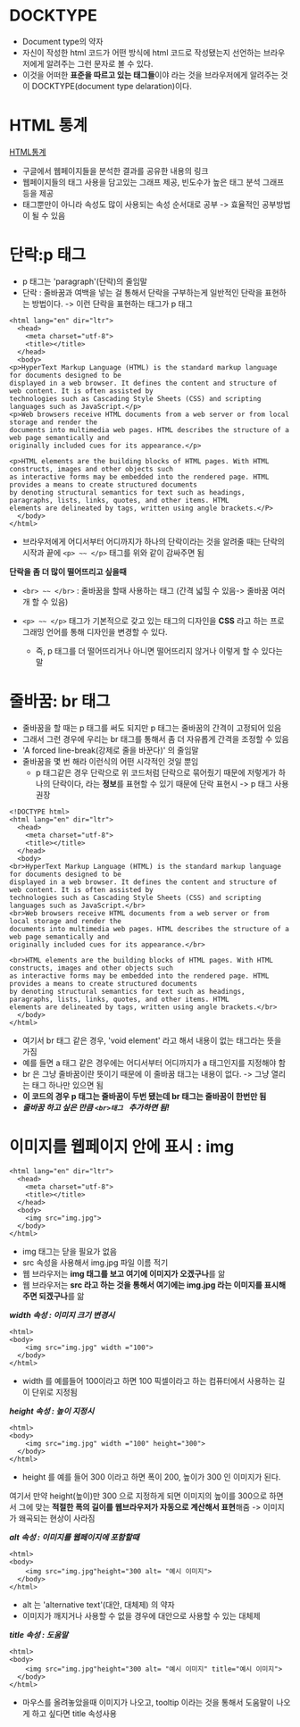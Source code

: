 DOCKTYPE
===
- Document type의 약자
- 자신이 작성한 html 코드가 어떤 방식에 html 코드로 작성됐는지 선언하는 브라우저에게 알려주는 그런 문자로 볼 수 있다.
- 이것을 어떠한 **표준을 따르고 있는 태그들**이야 라는 것을 브라우저에게 알려주는 것이 DOCKTYPE(document type delaration)이다.

HTML 통계
===
[HTML통계](https://www.advancedwebranking.com/seo/html-study)

- 구글에서 웹페이지들을 분석한 결과를 공유한 내용의 링크
- 웹페이지들의 태그 사용을 담고있는 그래프 제공, 빈도수가 높은 태그 분석 그래프 등을 제공
- 태그뿐만이 아니라 속성도 많이 사용되는 속성 순서대로 공부 -> 효율적인 공부방법이 될 수 있음 

단락:p 태그
===
- p 태그는 'paragraph'(단락)의 줄임말 
- 단락 : 줄바꿈과 여백을 넣는 걸 통해서 단락을 구부하는게 일반적인 단락을 표현하는 방법이다. -> 이런 단락을 표현하는 태그가 p 태그
```
<html lang="en" dir="ltr">
  <head>
    <meta charset="utf-8">
    <title></title>
  </head>
  <body>
<p>HyperText Markup Language (HTML) is the standard markup language for documents designed to be
displayed in a web browser. It defines the content and structure of web content. It is often assisted by
technologies such as Cascading Style Sheets (CSS) and scripting languages such as JavaScript.</p>
<p>Web browsers receive HTML documents from a web server or from local storage and render the
documents into multimedia web pages. HTML describes the structure of a web page semantically and
originally included cues for its appearance.</p>

<p>HTML elements are the building blocks of HTML pages. With HTML constructs, images and other objects such
as interactive forms may be embedded into the rendered page. HTML provides a means to create structured documents
by denoting structural semantics for text such as headings, paragraphs, lists, links, quotes, and other items. HTML
elements are delineated by tags, written using angle brackets.</P>
  </body>
</html>
```
- 브라우저에게 어디서부터 어디까지가 하나의 단락이라는 것을 알려줄 때는 단락의 시작과 끝에 ```<p> ~~ </p>``` 태그를 위와 같이 감싸주면 됨 

**단락을 좀 더 많이 떨어뜨리고 싶을때**

- ```<br> ~~ </br>``` :  줄바꿈을 할때 사용하는 태그 (간격 넓힐 수 있음-> 줄바꿈 여러개 할 수 있음)

- ```<p> ~~ </p>``` 태그가 기본적으로 갖고 있는 태그의 디자인을 **CSS** 라고 하는 프로그래밍 언어를 통해 디자인을 변경할 수 있다. 
    - 즉, p 태그를 더 떨어뜨리거나 아니면 떨어뜨리지 않거나 이렇게 할 수 있다는 말

줄바꿈: br 태그
===
- 줄바꿈을 할 때는 p 태그를 써도 되지만 p 태그는 줄바꿈의 간격이 고정되어 있음
- 그래서 그런 경우에 우리는 br 태그를 통해서 좀 더 자유롭게 간격을 조정할 수 있음 
- 'A forced line-break(강제로 줄을 바꾼다)' 의 줄임말
- 줄바꿈을 몇 번 해라 이런식의 어떤 시각적인 것일 뿐임
    - p 태그같은 경우 단락으로 위 코드처럼 단락으로 묶어줬기 때문에 저렇게가 하나의 단락이다, 라는 **정보**를 표현할 수 있기 때문에 단락 표현시 -> p 태그 사용 권장


```
<!DOCTYPE html>
<html lang="en" dir="ltr">
  <head>
    <meta charset="utf-8">
    <title></title>
  </head>
  <body>
<br>HyperText Markup Language (HTML) is the standard markup language for documents designed to be
displayed in a web browser. It defines the content and structure of web content. It is often assisted by
technologies such as Cascading Style Sheets (CSS) and scripting languages such as JavaScript.</br>
<br>Web browsers receive HTML documents from a web server or from local storage and render the
documents into multimedia web pages. HTML describes the structure of a web page semantically and
originally included cues for its appearance.</br>

<br>HTML elements are the building blocks of HTML pages. With HTML constructs, images and other objects such
as interactive forms may be embedded into the rendered page. HTML provides a means to create structured documents
by denoting structural semantics for text such as headings, paragraphs, lists, links, quotes, and other items. HTML
elements are delineated by tags, written using angle brackets.</br>
  </body>
</html>

```
- 여기서 br 태그 같은 경우, 'void element' 라고 해서 내용이 없는 태그라는 뜻을 가짐
- 예를 들면 a 태그 같은 경우에는 어디서부터 어디까지가 a 태그인지를 지정해야 함 
- br 은 그냥 줄바꿈이란 뜻이기 때문에 이 줄바꿈 태그는 내용이 없다. -> 그냥 열리는 태그 하나만 있으면 됨
- **이 코드의 경우 p 태그는 줄바꿈이 두번 됐는데 br 태그는 줄바꿈이 한번만 됨**
- ***줄바꿈 하고 싶은 만큼 ```<br>태그 ``` 추가하면 됨!***

이미지를 웹페이지 안에 표시 : img
===
```
<html lang="en" dir="ltr">
  <head>
    <meta charset="utf-8">
    <title></title>
  </head>
  <body>
    <img src="img.jpg">
  </body>
</html>
```
- img 태그는 닫을 필요가 없음
- src 속성을 사용해서 img.jpg 파일 이름 적기
- 웹 브라우저는 **img 태그를 보고 여기에 이미지가 오겠구나**를 앎
- 웹 브라우저는 **src 라고 하는 것을 통해서 여기에는 img.jpg 라는 이미지를 표시해주면 되겠구나**를 앎

***width 속성 : 이미지 크기 변경시***
```
<html>
<body>
    <img src="img.jpg" width ="100">
  </body>
</html>
```
- width 를 예를들어 100이라고 하면 100 픽셀이라고 하는 컴퓨터에서 사용하는 길이 단위로 지정됨

***height 속성 : 높이 지정시***
```
<html>
<body>
    <img src="img.jpg" width ="100" height="300">
  </body>
</html>
```
- height 를 예를 들어 300 이라고 하면 폭이 200, 높이가 300 인 이미지가 된다.

여기서 만약 height(높이)만 300 으로 지정하게 되면 이미지의 높이를 300으로 하면서 그에 맞는 **적절한 폭의 길이를 웹브라우저가 자동으로 계산해서 표현**해줌 -> 이미지가 왜곡되는 현상이 사라짐

***alt 속성 : 이미지를 웹페이지에 포함할때***
```
<html>
<body>
    <img src="img.jpg"height="300 alt= "예시 이미지">
  </body>
</html>
```
- alt 는 'alternative text'(대안, 대체제) 의 약자
- 이미지가 깨지거나 사용할 수 없을 경우에 대안으로 사용할 수 있는 대체제

***title 속성 : 도움말***
```
<html>
<body>
    <img src="img.jpg"height="300 alt= "예시 이미지" title="예시 이미지">
  </body>
</html>
```
- 마우스를 올려놓았을때 이미지가 나오고, tooltip 이라는 것을 통해서 도움말이 나오게 하고 싶다면 title 속성사용 